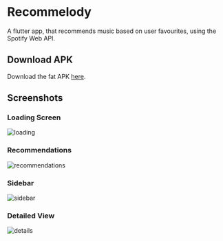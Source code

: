 # Recommelody

A flutter app, that recommends music based on user favourites, using the Spotify Web API.

## Download APK

Download the fat APK [here](https://github.com/Gautam-J/music_recommender/releases/download/v1.0/recommelody.apk).

## Screenshots

### Loading Screen

![loading](readme_media/loading.jpg)

### Recommendations

![recommendations](readme_media/recommendations.jpg)

### Sidebar

![sidebar](readme_media/drawer.jpg)

### Detailed View

![details](readme_media/details.jpg)
